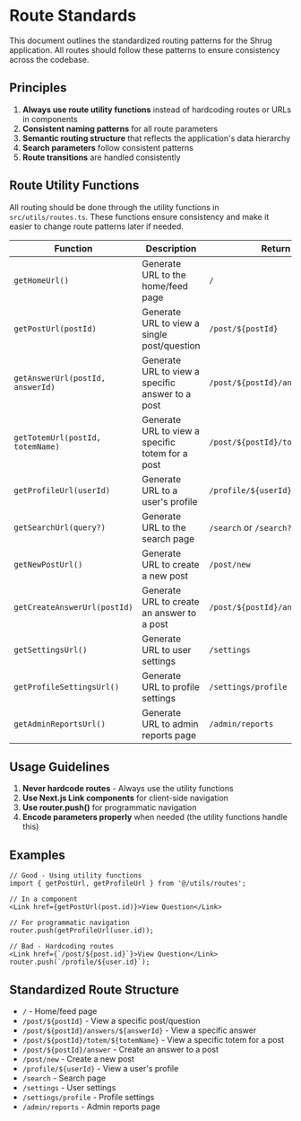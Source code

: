 # Route Standards

This document outlines the standardized routing patterns for the Shrug application. All routes should follow these patterns to ensure consistency across the codebase.

## Principles

1. **Always use route utility functions** instead of hardcoding routes or URLs in components
2. **Consistent naming patterns** for all route parameters
3. **Semantic routing structure** that reflects the application's data hierarchy
4. **Search parameters** follow consistent patterns
5. **Route transitions** are handled consistently

## Route Utility Functions

All routing should be done through the utility functions in `src/utils/routes.ts`. These functions ensure consistency and make it easier to change route patterns later if needed.

| Function | Description | Return Value |
|----------|-------------|--------------|
| `getHomeUrl()` | Generate URL to the home/feed page | `/` |
| `getPostUrl(postId)` | Generate URL to view a single post/question | `/post/${postId}` |
| `getAnswerUrl(postId, answerId)` | Generate URL to view a specific answer to a post | `/post/${postId}/answers/${answerId}` |
| `getTotemUrl(postId, totemName)` | Generate URL to view a specific totem for a post | `/post/${postId}/totem/${totemName}` |
| `getProfileUrl(userId)` | Generate URL to a user's profile | `/profile/${userId}` |
| `getSearchUrl(query?)` | Generate URL to the search page | `/search` or `/search?q=${query}` |
| `getNewPostUrl()` | Generate URL to create a new post | `/post/new` |
| `getCreateAnswerUrl(postId)` | Generate URL to create an answer to a post | `/post/${postId}/answer` |
| `getSettingsUrl()` | Generate URL to user settings | `/settings` |
| `getProfileSettingsUrl()` | Generate URL to profile settings | `/settings/profile` |
| `getAdminReportsUrl()` | Generate URL to admin reports page | `/admin/reports` |

## Usage Guidelines

1. **Never hardcode routes** - Always use the utility functions
2. **Use Next.js Link components** for client-side navigation
3. **Use router.push()** for programmatic navigation
4. **Encode parameters properly** when needed (the utility functions handle this)

## Examples

```tsx
// Good - Using utility functions
import { getPostUrl, getProfileUrl } from '@/utils/routes';

// In a component
<Link href={getPostUrl(post.id)}>View Question</Link>

// For programmatic navigation
router.push(getProfileUrl(user.id));

// Bad - Hardcoding routes
<Link href={`/post/${post.id}`}>View Question</Link>
router.push(`/profile/${user.id}`);
```

## Standardized Route Structure

- `/` - Home/feed page
- `/post/${postId}` - View a specific post/question
- `/post/${postId}/answers/${answerId}` - View a specific answer
- `/post/${postId}/totem/${totemName}` - View a specific totem for a post 
- `/post/${postId}/answer` - Create an answer to a post
- `/post/new` - Create a new post
- `/profile/${userId}` - View a user's profile
- `/search` - Search page
- `/settings` - User settings
- `/settings/profile` - Profile settings
- `/admin/reports` - Admin reports page 